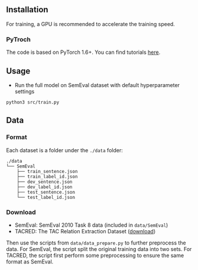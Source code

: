 
## Installation

For training, a GPU is recommended to accelerate the training speed.

### PyTroch

The code is based on PyTorch 1.6+. You can find tutorials [here](https://pytorch.org/tutorials/).

## Usage
* Run the full model on SemEval dataset with default hyperparameter settings<br>

```python3 src/train.py```<br>


## Data
### Format
Each dataset is a folder under the ```./data``` folder:
```
./data
└── SemEval
    ├── train_sentence.json
    ├── train_label_id.json
    ├── dev_sentence.json
    ├── dev_label_id.json
    ├── test_sentence.json
    └── test_label_id.json

```
### Download

* SemEval: SemEval 2010 Task 8 data (included in ```data/SemEval```)<br>
* TACRED: The TAC Relation Extraction Dataset ([download](https://catalog.ldc.upenn.edu/LDC2018T24))<br>

Then use the scripts from ```data/data_prepare.py``` to further preprocess the data. For SemEval, the script split the original training data into two sets. For TACRED, the script first perform some preprocessing to ensure the same format as SemEval.

